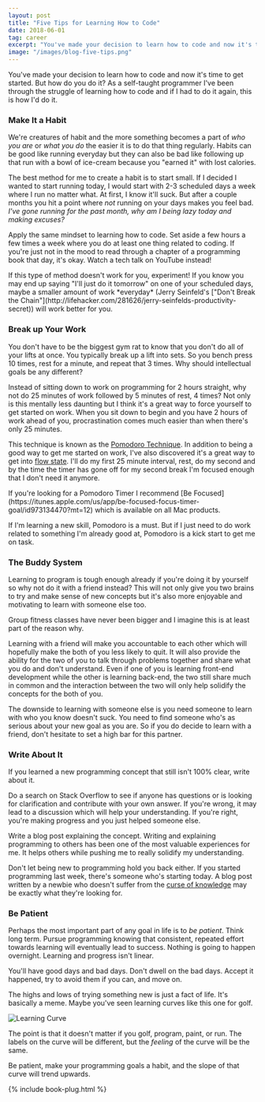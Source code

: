 ```yaml
---
layout: post
title: "Five Tips for Learning How to Code"
date: 2018-06-01
tag: career
excerpt: "You've made your decision to learn how to code and now it's time to get started. But how do you do it? As a self-taught programmer I've been through the struggle of learning how to code and if I had to do it again, this is how I'd do it."
image: "/images/blog-five-tips.png"
---
```


You've made your decision to learn how to code and now it's time to get started. But how do you do it? As a self-taught programmer I've been through the struggle of learning how to code and if I had to do it again, this is how I'd do it.

### Make It a Habit

We're creatures of habit and the more something becomes a part of *who you are* or *what you do* the easier it is to do that thing regularly. Habits can be good like running everyday but they can also be bad like following up that run with a bowl of ice-cream because you "earned it" with lost calories.

The best method for me to create a habit is to start small. If I decided I wanted to start running today, I would start with 2-3 scheduled days a week where I run no matter what. At first, I know it'll suck. But after a couple months you hit a point where *not* running on your days makes you feel bad. *I've gone running for the past month, why am I being lazy today and making excuses?*

Apply the same mindset to learning how to code. Set aside a few hours a few times a week where you do at least one thing related to coding. If you're just not in the mood to read through a chapter of a programming book that day, it's okay. Watch a tech talk on YouTube instead!

<div class="box" markdown="1">
If this type of method doesn't work for you, experiment! If you know you may end up saying "I'll just do it tomorrow" on one of your scheduled days, maybe a smaller amount of work *everyday* (Jerry Seinfeld's ["Don't Break the Chain"](http://lifehacker.com/281626/jerry-seinfelds-productivity-secret)) will work better for you.
</div>

### Break up Your Work

You don't have to be the biggest gym rat to know that you don't do all of your lifts at once. You typically break up a lift into sets. So you bench press 10 times, rest for a minute, and repeat that 3 times. Why should intellectual goals be any different?

Instead of sitting down to work on programming for 2 hours straight, why not do 25 minutes of work followed by 5 minutes of rest, 4 times? Not only is this mentally less daunting but I think it's a great way to force yourself to get started on work. When you sit down to begin and you have 2 hours of work ahead of you, procrastination comes much easier than when there's only 25 minutes.

This technique is known as the [Pomodoro Technique](https://en.wikipedia.org/wiki/Pomodoro_Technique). In addition to being a good way to get me started on work, I've also discovered it's a great way to get into [flow state](https://en.wikipedia.org/wiki/Flow_(psychology)). I'll do my first 25 minute interval, rest, do my second and by the time the timer has gone off for my second break I'm focused enough that I don't need it anymore.

<div class="box" markdown="1">
If you're looking for a Pomodoro Timer I recommend [Be Focused](https://itunes.apple.com/us/app/be-focused-focus-timer-goal/id973134470?mt=12) which is available on all Mac products.
</div>

If I'm learning a new skill, Pomodoro is a must. But if I just need to do work related to something I'm already good at, Pomodoro is a kick start to get me on task.

### The Buddy System

Learning to program is tough enough already if you're doing it by yourself so why not do it with a friend instead? This will not only give you two brains to try and make sense of new concepts but it's also more enjoyable and motivating to learn with someone else too.

<div class="box">
Group fitness classes have never been bigger and I imagine this is at least part of the reason why.
</div>

Learning with a friend will make you accountable to each other which will hopefully make the both of you less likely to quit. It will also provide the ability for the two of you to talk through problems together and share what you do and don't understand. Even if one of you is learning front-end development while the other is learning back-end, the two still share much in common and the interaction between the two will only help solidify the concepts for the both of you.

The downside to learning with someone else is you need someone to learn with who you know doesn't suck. You need to find someone who's as serious about your new goal as you are. So if you do decide to learn with a friend, don't hesitate to set a high bar for this partner.

### Write About It

If you learned a new programming concept that still isn't 100% clear, write about it.

Do a search on Stack Overflow to see if anyone has questions or is looking for clarification and contribute with your own answer. If you're wrong, it may lead to a discussion which will help your understanding. If you're right, you're making progress and you just helped someone else.

Write a blog post explaining the concept. Writing and explaining programming to others has been one of the most valuable experiences for me. It helps others while pushing me to really solidify my understanding.

Don't let being new to programming hold you back either. If you started programming last week, there's someone who's starting today. A blog post written by a newbie who doesn't suffer from the [curse of knowledge](https://en.wikipedia.org/wiki/Curse_of_knowledge) may be exactly what they're looking for.

### Be Patient

Perhaps the most important part of any goal in life is to *be patient*. Think long term. Pursue programming knowing that consistent, repeated effort towards learning will eventually lead to success. Nothing is going to happen overnight. Learning and progress isn't linear.

You'll have good days and bad days. Don't dwell on the bad days. Accept it happened, try to avoid them if you can, and move on.

The highs and lows of trying something new is just a fact of life. It's basically a meme. Maybe you've seen learning curves like this one for golf.

![Learning Curve](https://byronkalies.files.wordpress.com/2010/04/learningcurveplus1.jpg)

The point is that it doesn't matter if you golf, program, paint, or run. The labels on the curve will be different, but the *feeling* of the curve will be the same.

Be patient, make your programming goals a habit, and the slope of that curve will trend upwards.

{% include book-plug.html %}
